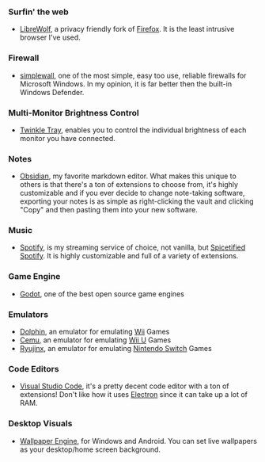 ### Surfin' the web

- [LibreWolf](https://librewolf.net/), a privacy friendly fork of [Firefox](https://www.mozilla.org/en-US/firefox/). It is the least intrusive browser I've used.

### Firewall

- [simplewall](https://github.com/henrypp/simplewall), one of the most simple, easy too use, reliable firewalls for Microsoft Windows. In my opinion, it is far better then the built-in Windows Defender.

### Multi-Monitor Brightness Control

- [Twinkle Tray](https://github.com/xanderfrangos/twinkle-tray), enables you to control the individual brightness of each monitor you have connected.

### Notes

- [Obsidian](https://obsidian.md/), my favorite markdown editor. What makes this unique to others is that there's a ton of extensions to choose from, it's highly customizable and if you ever decide to change note-taking software, exporting your notes is as simple as right-clicking the vault and clicking "Copy" and then pasting them into your new software.

### Music

- [Spotify](https://en.wikipedia.org/wiki/Spotify), is my streaming service of choice, not vanilla, but [Spicetified Spotify](https://github.com/spicetify). It is highly customizable and full of a variety of extensions.

### Game Engine

- [Godot](https://godotengine.org/), one of the best open source game engines

### Emulators

- [Dolphin](https://dolphin-emu.org/), an emulator for emulating [Wii](https://en.wikipedia.org/wiki/Wii) Games
- [Cemu](https://cemu.info/), an emulator for emulating [Wii U](https://en.wikipedia.org/wiki/Wii_U) Games
- [Ryujinx](https://ryujinx.org/), an emulator for emulating [Nintendo Switch](https://en.wikipedia.org/wiki/Nintendo_Switch) Games

### Code Editors

- [Visual Studio Code](https://code.visualstudio.com/), it's a pretty decent code editor with a ton of extensions! Don't like how it uses [Electron](https://www.electronjs.org/) since it can take up a lot of RAM.

### Desktop Visuals

- [Wallpaper Engine](https://www.wallpaperengine.io/en), for Windows and Android. You can set live wallpapers as your desktop/home screen background.
